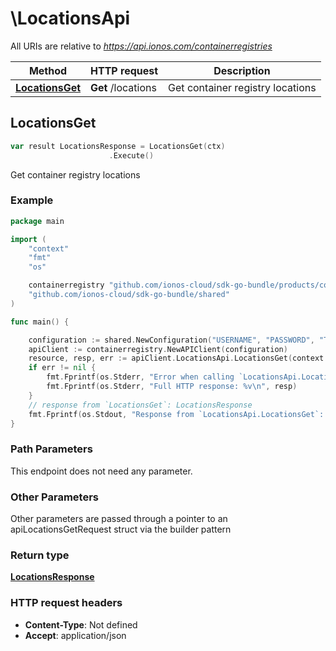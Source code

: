 # \LocationsApi

All URIs are relative to *https://api.ionos.com/containerregistries*

|Method | HTTP request | Description|
|------------- | ------------- | -------------|
|[**LocationsGet**](LocationsApi.md#LocationsGet) | **Get** /locations | Get container registry locations|



## LocationsGet

```go
var result LocationsResponse = LocationsGet(ctx)
                      .Execute()
```

Get container registry locations



### Example

```go
package main

import (
    "context"
    "fmt"
    "os"

    containerregistry "github.com/ionos-cloud/sdk-go-bundle/products/containerregistry"
    "github.com/ionos-cloud/sdk-go-bundle/shared"
)

func main() {

    configuration := shared.NewConfiguration("USERNAME", "PASSWORD", "TOKEN", "HOST_URL")
    apiClient := containerregistry.NewAPIClient(configuration)
    resource, resp, err := apiClient.LocationsApi.LocationsGet(context.Background()).Execute()
    if err != nil {
        fmt.Fprintf(os.Stderr, "Error when calling `LocationsApi.LocationsGet``: %v\n", err)
        fmt.Fprintf(os.Stderr, "Full HTTP response: %v\n", resp)
    }
    // response from `LocationsGet`: LocationsResponse
    fmt.Fprintf(os.Stdout, "Response from `LocationsApi.LocationsGet`: %v\n", resource)
}
```

### Path Parameters

This endpoint does not need any parameter.

### Other Parameters

Other parameters are passed through a pointer to an apiLocationsGetRequest struct via the builder pattern


### Return type

[**LocationsResponse**](../models/LocationsResponse.md)

### HTTP request headers

- **Content-Type**: Not defined
- **Accept**: application/json


